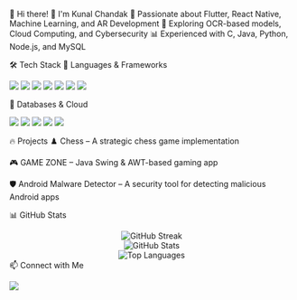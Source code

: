 🌟 Hi there! 👋 I'm Kunal Chandak
🚀 Passionate about Flutter, React Native, Machine Learning, and AR Development
🔬 Exploring OCR-based models, Cloud Computing, and Cybersecurity
📊 Experienced with C, Java, Python, Node.js, and MySQL

🛠️ Tech Stack
🔹 Languages & Frameworks
<p> <img src="https://img.shields.io/badge/C-00599C?style=for-the-badge&logo=c&logoColor=white" /> <img src="https://img.shields.io/badge/Java-007396?style=for-the-badge&logo=java&logoColor=white" /> <img src="https://img.shields.io/badge/Python-3776AB?style=for-the-badge&logo=python&logoColor=white" /> <img src="https://img.shields.io/badge/JavaScript-F7DF1E?style=for-the-badge&logo=javascript&logoColor=black" /> <img src="https://img.shields.io/badge/Flutter-02569B?style=for-the-badge&logo=flutter&logoColor=white" /> <img src="https://img.shields.io/badge/React%20Native-61DAFB?style=for-the-badge&logo=react&logoColor=black" /> <img src="https://img.shields.io/badge/Node.js-339933?style=for-the-badge&logo=node.js&logoColor=white" /> </p>
🔹 Databases & Cloud
<p> <img src="https://img.shields.io/badge/MySQL-4479A1?style=for-the-badge&logo=mysql&logoColor=white" /> <img src="https://img.shields.io/badge/Firebase-FFCA28?style=for-the-badge&logo=firebase&logoColor=black" /> <img src="https://img.shields.io/badge/AWS-232F3E?style=for-the-badge&logo=amazon-aws&logoColor=white" /> <img src="https://img.shields.io/badge/Google%20Colab-F9AB00?style=for-the-badge&logo=google-colab&logoColor=black" /> <img src="https://img.shields.io/badge/GitHub-181717?style=for-the-badge&logo=github&logoColor=white" /> </p>
🔥 Projects
♟️ Chess – A strategic chess game implementation

🎮 GAME ZONE – Java Swing & AWT-based gaming app

🛡️ Android Malware Detector – A security tool for detecting malicious Android apps

📊 GitHub Stats
<div align="center"> <img src="https://github-readme-streak-stats.herokuapp.com/?user=kunalmchandak&theme=radical" alt="GitHub Streak" /> <br /> <img src="https://github-readme-stats.vercel.app/api?username=kunalmchandak&show_icons=true&theme=radical" alt="GitHub Stats" /> <br /> <img src="https://github-readme-stats.vercel.app/api/top-langs/?username=kunalmchandak&layout=compact&theme=radical" alt="Top Languages" /> </div>
📫 Connect with Me
<p> <a href="https://www.linkedin.com/in/kunal-chandak-2a532a26b/"> <img src="https://img.shields.io/badge/LinkedIn-0077B5?style=for-the-badge&logo=linkedin&logoColor=white" /> </a> </p>
